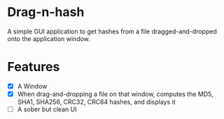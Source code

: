 # Drag-n-hash

A simple GUI application to get hashes from a file dragged-and-dropped onto the application window.

# Features
- [X] A Window
- [X] When drag-and-dropping a file on that window, computes the MD5, SHA1, SHA256, CRC32, CRC64 hashes, and displays it
- [ ] A sober but clean UI
